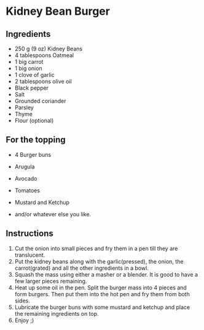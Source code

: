# Kidney Bean Burger

## Ingredients

* 250 g (9 oz) Kidney Beans
* 4 tablespoons Oatmeal
* 1 big carrot
* 1 big onion
* 1 clove of garlic
* 2 tablespoons olive oil
* Black pepper
* Salt
* Grounded coriander
* Parsley
* Thyme
* Flour (optional)

## For the topping

* 4 Burger buns
* Arugula
* Avocado
* Tomatoes
* Mustard and Ketchup

* and/or whatever else you like.

## Instructions

1. Cut the onion into small pieces and fry them in a pen till they are translucent.
2. Put the kidney beans along with the garlic(pressed), the onion, the carrot(grated) 
   and all the other ingredients in a bowl.
3. Squash the mass using either a masher or a blender. It is good to have a few larger pieces remaining.
4. Heat up some oil in the pen. Split the burger mass into 4 pieces and form burgers. Then put them into
   the hot pen and fry them from both sides.
5. Lubricate the burger buns with some mustard and ketchup and place the remaining ingredients on top.
6. Enjoy ;)
